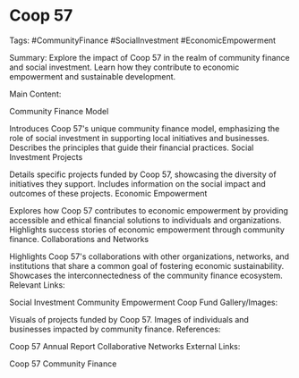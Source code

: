 # Coop 57
Tags: #CommunityFinance #SocialInvestment #EconomicEmpowerment

Summary:
Explore the impact of Coop 57 in the realm of community finance and social investment. Learn how they contribute to economic empowerment and sustainable development.

Main Content:

Community Finance Model

Introduces Coop 57's unique community finance model, emphasizing the role of social investment in supporting local initiatives and businesses.
Describes the principles that guide their financial practices.
Social Investment Projects

Details specific projects funded by Coop 57, showcasing the diversity of initiatives they support.
Includes information on the social impact and outcomes of these projects.
Economic Empowerment

Explores how Coop 57 contributes to economic empowerment by providing accessible and ethical financial solutions to individuals and organizations.
Highlights success stories of economic empowerment through community finance.
Collaborations and Networks

Highlights Coop 57's collaborations with other organizations, networks, and institutions that share a common goal of fostering economic sustainability.
Showcases the interconnectedness of the community finance ecosystem.
Relevant Links:

Social Investment
Community Empowerment
Coop Fund
Gallery/Images:

Visuals of projects funded by Coop 57.
Images of individuals and businesses impacted by community finance.
References:

Coop 57 Annual Report
Collaborative Networks
External Links:

Coop 57 Community Finance